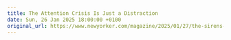 ```yaml
---
title: The Attention Crisis Is Just a Distraction
date: Sun, 26 Jan 2025 18:00:00 +0100
original_url: https://www.newyorker.com/magazine/2025/01/27/the-sirens-call-chris-hayes-book-review
---
```

